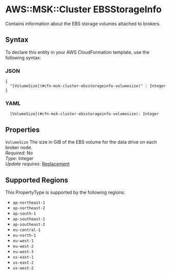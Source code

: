 # AWS::MSK::Cluster EBSStorageInfo<a name="aws-properties-msk-cluster-ebsstorageinfo"></a>

Contains information about the EBS storage volumes attached to brokers\.

## Syntax<a name="aws-properties-msk-cluster-ebsstorageinfo-syntax"></a>

To declare this entity in your AWS CloudFormation template, use the following syntax:

### JSON<a name="aws-properties-msk-cluster-ebsstorageinfo-syntax.json"></a>

```
{
  "[VolumeSize](#cfn-msk-cluster-ebsstorageinfo-volumesize)" : Integer
}
```

### YAML<a name="aws-properties-msk-cluster-ebsstorageinfo-syntax.yaml"></a>

```
  [VolumeSize](#cfn-msk-cluster-ebsstorageinfo-volumesize): Integer
```

## Properties<a name="aws-properties-msk-cluster-ebsstorageinfo-properties"></a>

`VolumeSize`  <a name="cfn-msk-cluster-ebsstorageinfo-volumesize"></a>
The size in GiB of the EBS volume for the data drive on each broker node\.  
*Required*: No  
*Type*: Integer  
*Update requires*: [Replacement](https://docs.aws.amazon.com/AWSCloudFormation/latest/UserGuide/using-cfn-updating-stacks-update-behaviors.html#update-replacement)

## Supported Regions

This PropertyType is supported by the following regions:

- `ap-northeast-1`
- `ap-northeast-2`
- `ap-south-1`
- `ap-southeast-1`
- `ap-southeast-2`
- `eu-central-1`
- `eu-north-1`
- `eu-west-1`
- `eu-west-2`
- `eu-west-3`
- `us-east-1`
- `us-east-2`
- `us-west-2`
